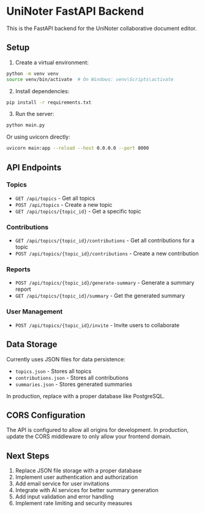 
# UniNoter FastAPI Backend

This is the FastAPI backend for the UniNoter collaborative document editor.

## Setup

1. Create a virtual environment:
```bash
python -m venv venv
source venv/bin/activate  # On Windows: venv\Scripts\activate
```

2. Install dependencies:
```bash
pip install -r requirements.txt
```

3. Run the server:
```bash
python main.py
```

Or using uvicorn directly:
```bash
uvicorn main:app --reload --host 0.0.0.0 --port 8000
```

## API Endpoints

### Topics
- `GET /api/topics` - Get all topics
- `POST /api/topics` - Create a new topic
- `GET /api/topics/{topic_id}` - Get a specific topic

### Contributions
- `GET /api/topics/{topic_id}/contributions` - Get all contributions for a topic
- `POST /api/topics/{topic_id}/contributions` - Create a new contribution

### Reports
- `POST /api/topics/{topic_id}/generate-summary` - Generate a summary report
- `GET /api/topics/{topic_id}/summary` - Get the generated summary

### User Management
- `POST /api/topics/{topic_id}/invite` - Invite users to collaborate

## Data Storage

Currently uses JSON files for data persistence:
- `topics.json` - Stores all topics
- `contributions.json` - Stores all contributions
- `summaries.json` - Stores generated summaries

In production, replace with a proper database like PostgreSQL.

## CORS Configuration

The API is configured to allow all origins for development. In production, update the CORS middleware to only allow your frontend domain.

## Next Steps

1. Replace JSON file storage with a proper database
2. Implement user authentication and authorization
3. Add email service for user invitations
4. Integrate with AI services for better summary generation
5. Add input validation and error handling
6. Implement rate limiting and security measures
